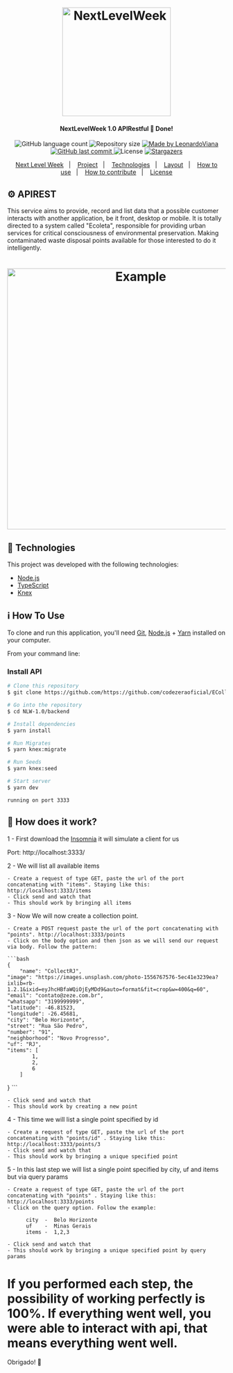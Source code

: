
<h1 align="center">
    <img alt="NextLevelWeek" title="#NextLevelWeek" src=".github/logo.svg" width="250px" />
</h1>

<h4 align="center"> 
	 NextLevelWeek 1.0 APIRestful 🚀 Done! 
</h4>
<p align="center">
  <img alt="GitHub language count" src="https://img.shields.io/github/languages/count/codezeraoficial/ECollect?color=%2304D361">

  <img alt="Repository size" src="https://img.shields.io/github/repo-size/codezeraoficial/ECollect">
	
  <a href="https://www.linkedin.com/in/leonardo-rviana/">
    <img alt="Made by LeonardoViana" src="https://img.shields.io/badge/made%20by-LeonardoViana-%2304D361">
  </a>

  <a href="https://github.com/codezeraoficial/ECollect/commits/master">
    <img alt="GitHub last commit" src="https://img.shields.io/github/last-commit/codezeraoficial/ECollect">
  </a>

  <img alt="License" src="https://img.shields.io/badge/license-MIT-brightgreen">
   <a href="https://github.com/codezeraoficial/ECollect/stargazers">
    <img alt="Stargazers" src="https://img.shields.io/github/stars/codezeraoficial/ECollect?style=social">
  </a>
</p>

<p align="center">
  <a href="#-nlw">Next Level Week</a>&nbsp;&nbsp;&nbsp;|&nbsp;&nbsp;&nbsp;
  <a href="#-project">Project</a>&nbsp;&nbsp;&nbsp;|&nbsp;&nbsp;&nbsp;
  <a href="#rocket-Technologies">Technologies</a>&nbsp;&nbsp;&nbsp;|&nbsp;&nbsp;&nbsp;
  <a href="#-layout">Layout</a>&nbsp;&nbsp;&nbsp;|&nbsp;&nbsp;&nbsp;
  <a href="#-how-to-use">How to use</a>&nbsp;&nbsp;&nbsp;|&nbsp;&nbsp;&nbsp;
  <a href="#-how-to-contribute">How to contribute</a>&nbsp;&nbsp;&nbsp;|&nbsp;&nbsp;&nbsp;
  <a href="#memo-license">License</a>
</p>



## :gear: APIREST

This service aims to provide, record and list data that a possible customer interacts with another application, be it front, desktop or mobile.
It is totally directed to a system called "Ecoleta", responsible for providing urban services for critical consciousness of environmental preservation. Making contaminated waste disposal points available for those interested to do it intelligently.

<h1 align="center">
    <img alt="Example" title="Example" src="https://peerbits-wpengine.netdna-ssl.com/wp-content/uploads/2019/10/rest-api-code-main.png" width="600px" />
</h1>


## :rocket: Technologies

This project was developed with the following technologies:

- [Node.js][nodejs]
- [TypeScript][typescript]
- [Knex][knex]



## :information_source: How To Use

To clone and run this application, you'll need [Git](https://git-scm.com), [Node.js][nodejs] + [Yarn][yarn] installed on your computer.

From your command line:

### Install API 

```bash
# Clone this repository
$ git clone https://github.com/https://github.com/codezeraoficial/ECollect.git

# Go into the repository
$ cd NLW-1.0/backend

# Install dependencies
$ yarn install

# Run Migrates
$ yarn knex:migrate

# Run Seeds
$ yarn knex:seed

# Start server
$ yarn dev

running on port 3333
```

## :battery: How does it work? 


1 - First download the [Insomnia][insomnia] it will simulate a client for us

Port: http://localhost:3333/


2 -  We will list all available items

    - Create a request of type GET, paste the url of the port concatenating with "items". Staying like this: http://localhost:3333/items
    - Click send and watch that
    - This should work by bringing all items

3 - Now We will now create a collection point.

    - Create a POST request paste the url of the port concatenating with "points". http://localhost:3333/points
    - Click on the body option and then json as we will send our request via body. Follow the pattern:

    ```bash
    {
	 	"name": "CollectRJ",
    "image": "https://images.unsplash.com/photo-1556767576-5ec41e3239ea?ixlib=rb-1.2.1&ixid=eyJhcHBfaWQiOjEyMDd9&auto=format&fit=crop&w=400&q=60",
    "email": "contato@zeze.com.br",
    "whatsapp": "3199999999",
    "latitude": -46.81523,
    "longitude": -26.45681,
    "city": "Belo Horizonte",
    "street": "Rua São Pedro",
    "number": "91",
    "neighborhood": "Novo Progresso",
    "uf": "RJ",
    "items": [
			1,
			2,
			6
		]
}
    ```

    - Click send and watch that
    - This should work by creating a new point

4 - This time we will list a single point specified by id

    - Create a request of type GET, paste the url of the port concatenating with "points/id" . Staying like this: http://localhost:3333/points/3
    - Click send and watch that
    - This should work by bringing a unique specified point

5 - In this last step we will list a single point specified by city, uf and items but via query params

    - Create a request of type GET, paste the url of the port concatenating with "points" . Staying like this: http://localhost:3333/points
    - Click on the query option. Follow the example:

          city  -  Belo Horizonte
          uf    -  Minas Gerais
          items -  1,2,3

    - Click send and watch that
    - This should work by bringing a unique specified point by query params


# If you performed each step, the possibility of working perfectly is 100%. If everything went well, you were able to interact with api, that means everything went well.

Obrigado! :metal:

[nodejs]: https://nodejs.org/
[typescript]: https://www.typescriptlang.org/
[yarn]: https://yarnpkg.com/
[vs]: https://code.visualstudio.com/
[vceditconfig]: https://marketplace.visualstudio.com/items?itemName=EditorConfig.EditorConfig
[vceslint]: https://marketplace.visualstudio.com/items?itemName=dbaeumer.vscode-eslint
[prettier]: https://marketplace.visualstudio.com/items?itemName=esbenp.prettier-vscode
[knex]: http://knexjs.org/
[insomnia]: https://insomnia.rest/
